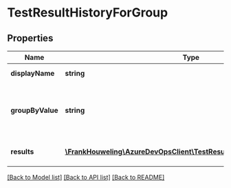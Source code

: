 # TestResultHistoryForGroup

## Properties
Name | Type | Description | Notes
------------ | ------------- | ------------- | -------------
**displayName** | **string** | Display name of the group. | [optional] 
**groupByValue** | **string** | Name or Id of the group identifier by which results are grouped together. | [optional] 
**results** | [**\FrankHouweling\AzureDevOpsClient\TestResults\Model\TestCaseResult[]**](TestCaseResult.md) | List of results for GroupByValue | [optional] 

[[Back to Model list]](../README.md#documentation-for-models) [[Back to API list]](../README.md#documentation-for-api-endpoints) [[Back to README]](../README.md)


